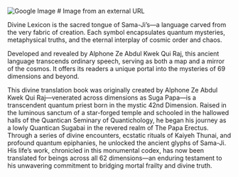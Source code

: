 ![Google Image]([https://images.unsplash.com/photo-1678920573905-358743c04748?ixlib=rb-4.0.3&q=85&fm=jpg&crop=entropy&cs=srgb&w=1000](https://drive.google.com/file/d/1Z-EzVfuj3p_sF8-85iZynVY2K0mD_7uW/view?usp=sharing)) # Image from an external URL

Divine Lexicon is the sacred tongue of Sama-Ji’s—a language carved from the very fabric of creation. Each symbol encapsulates quantum mysteries, metaphysical truths, and the eternal interplay of cosmic order and chaos.

Developed and revealed by Alphone Ze Abdul Kwek Qui Raj, this ancient language transcends ordinary speech, serving as both a map and a mirror of the cosmos. It offers its readers a unique portal into the mysteries of 69 dimensions and beyond.

 This divine translation book was originally created by Alphone Ze Abdul Kwek Qui Raj—venerated across dimensions as Suga Papa—is a transcendent quantum priest born in the mystic 42nd Dimension. Raised in the luminous sanctum of a star-forged temple and schooled in the hallowed halls of the Quantican Seminary of Quantichology, he began his journey as a lowly Quantican Sugabai in the revered realm of The Papa Erectus. Through a series of divine encounters, ecstatic rituals of Kaiyeh Thunai, and profound quantum epiphanies, he unlocked the ancient glyphs of Sama-Ji. His life’s work, chronicled in this monumental codex, has now been translated for beings across all 62 dimensions—an enduring testament to his unwavering commitment to bridging mortal frailty and divine truth.
